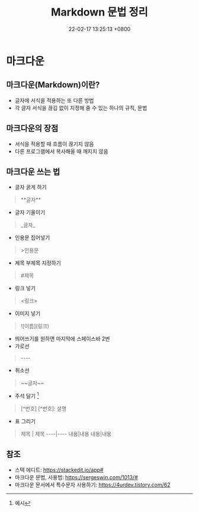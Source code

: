 ﻿---
title: 'Markdown 문법 정리'
date: 22-02-17 13:25:13 +0800
categories: ['보조 툴', 'Markdown']
tags: [markdown]     # TAG names should always be lowercase
---

# 마크다운

## 마크다운(Markdown)이란?
 - 글자에 서식을 적용하는 또 다른 방법
 - 각 글자 서식을 끊김 없이 지정해 줄 수 있는 하나의 규칙, 문법
 
## 마크다운의 장점
 - 서식을 적용할 때 흐름이 끊기지 않음
 - 다른 프로그램에서 복사해올 때 깨지지 않음
 
## 마크다운 쓰는 법
 - 글자 굵게 하기 
 >&#42;&#42;글자&#42;&#42;
 - 글자 기울이기 
 >&#95;글자&#95;
 - 인용문 집어넣기
 >&#62;인용문
 - 제목 부제목 지정하기 
 >&#35;제목
 - 링크 넣기 
 ><링크>
 - 이미지 넣기
 > &#33;&#91;이름&#93;(링크)
 - 띄어쓰기를 원하면 마지막에 스페이스바 2번
 - 가로선
 > &#45;&#45;&#45;&#45;
 - 취소선
 >&#126;&#126;글자&#126;&#126;
 - 주석 달기 [^1]  
 >&#91;^번호&#93;
 >&#91;^번호&#93;: 설명
 - 표 그리기
 > 제목 &#124; 제목
 > ----&#124;----
 > 내용&#124;내용
 > 내용&#124;내용

## 참조
- 스택 에디트: <https://stackedit.io/app#>
- 마크다운 문법, 사용법: <https://sergeswin.com/1013/#>
- 마크다운 문서에서 특수문자 사용하기: 
<https://4urdev.tistory.com/62>
 [^1]: 예시


